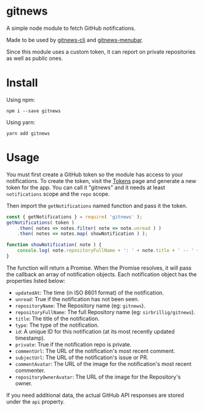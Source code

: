 # gitnews

A simple node module to fetch GitHub notifications.

Made to be used by [gitnews-cli](https://github.com/sirbrillig/gitnews-cli) and [gitnews-menubar](https://github.com/sirbrillig/gitnews-menubar).

Since this module uses a custom token, it can report on private repositories as well as public ones.

# Install

Using npm:

```
npm i --save gitnews
```

Using yarn:

```
yarn add gitnews
```

# Usage

You must first create a GitHub token so the module has access to your notifications. To create the token, visit the [Tokens](https://github.com/settings/tokens) page and generate a new token for the app. You can call it "gitnews" and it needs at least `notifications` scope and the `repo` scope.

Then import the `getNotifications` named function and pass it the token.

```js
const { getNotifications } = require( 'gitnews' );
getNotifications( token )
	.then( notes => notes.filter( note => note.unread ) )
	.then( notes => notes.map( showNotification ) );

function showNotification( note ) {
	console.log( note.repositoryFullName + ': ' + note.title + ' -- ' + note.subjectUrl );
}
```

The function will return a Promise. When the Promise resolves, it will pass the callback an array of notification objects. Each notification object has the properties listed below:

- `updatedAt`: The time (in ISO 8601 format) of the notification.
- `unread`: True if the notification has not been seen.
- `repositoryName`: The Repository name (eg: `gitnews`).
- `repositoryFullName`: The full Repository name (eg: `sirbrillig/gitnews`).
- `title`: The title of the notification.
- `type`: The type of the notification.
- `id`: A unique ID for this notification (at its most recently updated timestamp).
- `private`: True if the notification repo is private.
- `commentUrl`: The URL of the notification's most recent comment.
- `subjectUrl`: The URL of the notification's issue or PR.
- `commentAvatar`: The URL of the image for the notification's most recent commenter.
- `repositoryOwnerAvatar`: The URL of the image for the Repository's owner.

If you need additional data, the actual GitHub API responses are stored under the `api` property.
